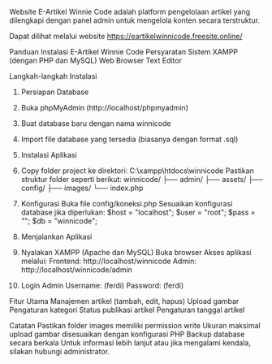 Website E-Artikel Winnie Code adalah platform pengelolaan artikel yang dilengkapi dengan panel admin untuk mengelola konten secara terstruktur.

Dapat dilihat melalui website https://eartikelwinnicode.freesite.online/

Panduan Instalasi E-Artikel Winnie Code
Persyaratan Sistem
XAMPP (dengan PHP dan MySQL)
Web Browser
Text Editor

Langkah-langkah Instalasi
1. Persiapan Database
1. Buka phpMyAdmin (http://localhost/phpmyadmin)
2. Buat database baru dengan nama winnicode
3. Import file database yang tersedia (biasanya dengan format .sql)

2. Instalasi Aplikasi
1. Copy folder project ke direktori:
C:\xampp\htdocs\winnicode
Pastikan struktur folder seperti berikut:
winnicode/
├── admin/
├── assets/
├── config/
├── images/
└── index.php

3. Konfigurasi
Buka file config/koneksi.php
Sesuaikan konfigurasi database jika diperlukan:
$host = "localhost";
$user = "root";
$pass = "";
$db   = "winnicode";

5. Menjalankan Aplikasi
1. Nyalakan XAMPP (Apache dan MySQL)
Buka browser
Akses aplikasi melalui:
Frontend: http://localhost/winnicode
Admin: http://localhost/winnicode/admin

5. Login Admin
Username: (ferdi)
Password: (ferdi)

Fitur Utama
Manajemen artikel (tambah, edit, hapus)
Upload gambar
Pengaturan kategori
Status publikasi artikel
Pengaturan tanggal artikel

Catatan
Pastikan folder images memiliki permission write
Ukuran maksimal upload gambar disesuaikan dengan konfigurasi PHP
Backup database secara berkala
Untuk informasi lebih lanjut atau jika mengalami kendala, silakan hubungi administrator.
